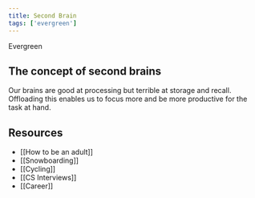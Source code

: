 ```yaml
---
title: Second Brain
tags: ['evergreen']
---
```


<NoteTag color="green">Evergreen</NoteTag>

## The concept of second brains

Our brains are good at processing but terrible at storage and recall. Offloading this enables us to focus more and be more productive for the task at hand.

## Resources
* [[How to be an adult]]
* [[Snowboarding]]
* [[Cycling]]
* [[CS Interviews]]
* [[Career]]
